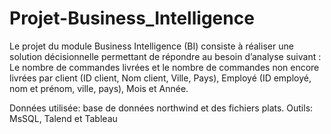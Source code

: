 # Projet-Business_Intelligence
Le projet du module Business Intelligence (BI) consiste à réaliser une solution décisionnelle permettant de répondre au besoin d’analyse suivant : Le nombre de commandes livrées et le nombre de commandes non encore livrées par client (ID client, Nom client, Ville, Pays), Employé (ID employé, nom et prénom, ville, pays), Mois et Année.

Données utilisée: base de données northwind et des fichiers plats.
Outils: MsSQL, Talend et Tableau

